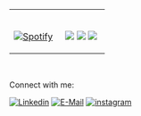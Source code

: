 <table width="100%">
  <tr width="100%">
    <td width="50%">
      <br>

  [![Spotify](https://novatorem-indol-three.vercel.app/api/spotify)](https://open.spotify.com/user/gledrianregalagutierrez)
    </td>
    <td width="50%">
      <br>
      <p align="center">
        <img src="https://user-images.githubusercontent.com/68104451/114303700-c17c7900-9acf-11eb-8f5c-4b7c4673739c.gif">
        <img src="https://user-images.githubusercontent.com/68104451/114303706-c5100000-9acf-11eb-8ee4-0e75d8932f3e.gif">
        <img src="https://user-images.githubusercontent.com/68104451/114303707-c6412d00-9acf-11eb-897d-88840e56ec52.gif">
      </p>
    </td>
  </tr>
</table>
<br>
<p align="left">Connect with me:<br>

  [![Linkedin](https://img.shields.io/badge/linked-in-369?style=flat-square&logo=linkedin&logoColor=white&color=blue)](https://www.linkedin.com/in/gledrian-gutierrez-979a09211/)
  [![E-Mail](https://img.shields.io/badge/email-reveal-2a8?style=flat-square&logo=gmail&logoColor=white)](https://mailhide.io/e/F2v7qcOo)
  [![instagram](https://img.shields.io/badge/Instagram-ig-red)](https://www.instagram.com/gledtmp/)
</p>
